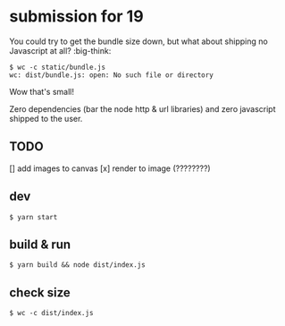 # submission for 19

You could try to get the bundle size down, but what about shipping no Javascript at all? :big-think:

```shell
$ wc -c static/bundle.js
wc: dist/bundle.js: open: No such file or directory
```

Wow that's small!

Zero dependencies (bar the node http & url libraries) and zero javascript shipped to the user.

## TODO

[] add images to canvas
[x] render to image (????????)

## dev

```shell
$ yarn start
```

## build & run

```shell
$ yarn build && node dist/index.js
```

## check size

```shell
$ wc -c dist/index.js
```
